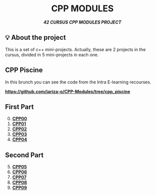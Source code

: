 <h1 align="center">
        CPP MODULES
</h1>

<p align="center">
	<b><i>42 CURSUS CPP MODULES PROJECT</i></b><br>
</p>

## 💡 About the project
This is a set of c++ mini-projects. Actually, these are 2 projects in the cursus, divided in 5 mini-projects in each one.

## CPP Piscine
In this brunch you can see the code from the Intra E-learning recourses.

**https://github.com/jariza-o/CPP-Modules/tree/cpp_piscine**

## First Part
0. **[CPP00](https://github.com/jariza-o/CPP-Modules/tree/cpp00)**
1. **[CPP01](https://github.com/jariza-o/CPP-Modules/tree/cpp01)**
2. **[CPP02](https://github.com/jariza-o/CPP-Modules/tree/cpp02)**
3. **[CPP03](https://github.com/jariza-o/CPP-Modules/tree/cpp03)**
4. **[CPP04](https://github.com/jariza-o/CPP-Modules/tree/cpp04)**

## Second Part
5. **[CPP05](https://github.com/jariza-o/CPP-Modules/tree/cpp05)**
6. **[CPP06](https://github.com/jariza-o/CPP-Modules/tree/cpp06)**
7. **[CPP07](https://github.com/jariza-o/CPP-Modules/tree/cpp07)**
8. **[CPP08](https://github.com/jariza-o/CPP-Modules/tree/cpp08)**
9. **[CPP09](https://github.com/jariza-o/CPP-Modules/tree/cpp09)**
